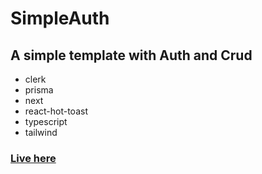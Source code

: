 # SimpleAuth

## A simple template with Auth and Crud

- clerk
- prisma
- next
- react-hot-toast
- typescript
- tailwind

### [Live here](https://simpleauth-three.vercel.app/)
